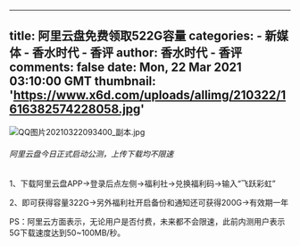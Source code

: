 
---
title: 阿里云盘免费领取522G容量
categories: 
    - 新媒体
    - 香水时代 - 香评
author: 香水时代 - 香评
comments: false
date: Mon, 22 Mar 2021 03:10:00 GMT
thumbnail: 'https://www.x6d.com/uploads/allimg/210322/1616382574228058.jpg'
---

<div>   
<p><img src="https://www.x6d.com/uploads/allimg/210322/1616382574228058.jpg" title="1616382574228058.jpg" alt="QQ图片20210322093400_副本.jpg" referrerpolicy="no-referrer"></p><h6>阿里云盘今日正式启动公测，上传下载均不限速</h6><p>1、下载阿里云盘APP->登录后点左侧->福利社->兑换福利码->输入“飞跃彩虹”</p><p>2、即可获得容量322G->另外福利社开启备份和通知还可获得200G->有效期一年</p><p>PS：阿里云方面表示，无论用户是否付费，未来都不会限速，此前内测用户表示5G下载速度达到50~100MB/秒。</p>
  
</div>
            